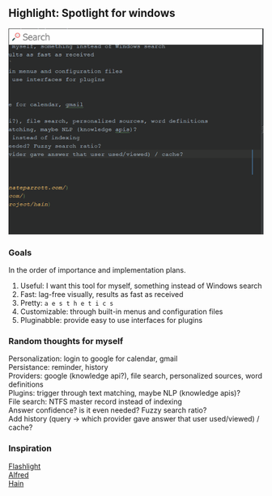 Highlight: Spotlight for windows
--------------------------------

![](https://github.com/the-lay/hl/blob/master/test.gif)

### Goals
In the order of importance and implementation plans.

1. Useful: I want this tool for myself, something instead of Windows search
2. Fast: lag-free visually, results as fast as received
3. Pretty: `a e s t h e t i c s`
4. Customizable: through built-in menus and configuration files
5. Pluginabble: provide easy to use interfaces for plugins

### Random thoughts for myself
Personalization: login to google for calendar, gmail  
Persistance: reminder, history   
Providers: google (knowledge api?), file search, personalized sources, word definitions   
Plugins: trigger through text matching, maybe NLP (knowledge apis)?  
File search: NTFS master record instead of indexing  
Answer confidence? is it even needed? Fuzzy search ratio?  
Add history (query -> which provider gave answer that user used/viewed) / cache?  


### Inspiration
[Flashlight](http://flashlight.nateparrott.com/)  
[Alfred](https://www.alfredapp.com/)  
[Hain](https://github.com/hainproject/hain)
